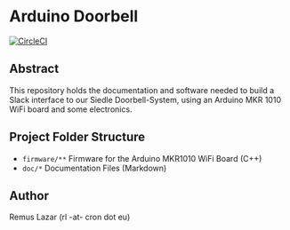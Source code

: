 Arduino Doorbell
====

[![CircleCI](https://circleci.com/gh/cron-eu/arduino-siedle-gateway.svg?style=svg)](https://circleci.com/gh/cron-eu/arduino-siedle-gateway)

Abstract
----

This repository holds the documentation and software needed to build a Slack interface to our Siedle Doorbell-System, using an Arduino MKR 1010 WiFi board and some electronics.


Project Folder Structure
---

* `firmware/**` Firmware for the Arduino MKR1010 WiFi Board (C++)
* `doc/*` Documentation Files (Markdown)


Author
----

Remus Lazar (rl -at- cron dot eu)
